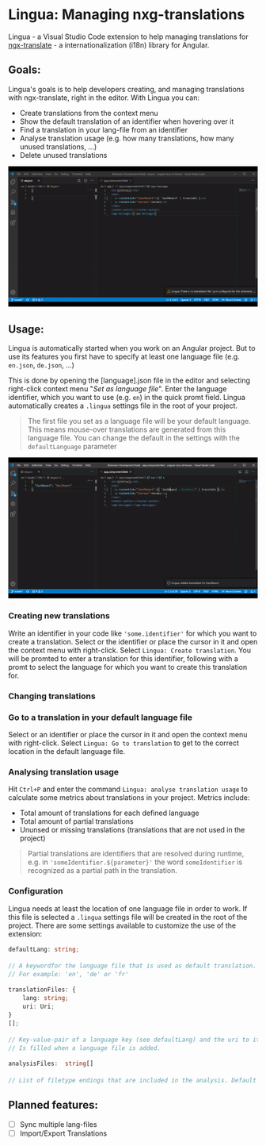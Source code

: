 # Lingua: Managing nxg-translations

Lingua - a Visual Studio Code extension to help managing translations for [ngx-translate](https://github.com/ngx-translate/core) - a internationalization (i18n) library for Angular.

## Goals:

Lingua's goals is to help developers creating, and managing translations with ngx-translate, right in the editor. With Lingua you can:

-   Create translations from the context menu
-   Show the default translation of an identifier when hovering over it
-   Find a translation in your lang-file from an identifier
-   Analyse translation usage (e.g. how many translations, how many unused translations, ...)
-   Delete unused translations

![Lingua creating translations. A demo video.](images/example_1.gif)

## Usage:

Lingua is automatically started when you work on an Angular project. But to use its features you first have to specify at least one language file (e.g. `en.json`, `de.json`, ...)

This is done by opening the [language].json file in the editor and selecting right-click context menu "_Set as language file_". Enter the language identifier, which you want to use (e.g. `en`) in the quick promt field. Lingua automatically creates a `.lingua` settings file in the root of your project.

> The first file you set as a language file will be your default language. This means mouse-over translations are generated from this language file. You can change the default in the settings with the `defaultLanguage` parameter

![Lingua creating translations. A demo video.](images/example_2.gif)

### Creating new translations

Write an identifier in your code like `'some.identifier'` for which you want to create a translation. Select or the identifier or place the cursor in it and open the context menu with right-click. Select `Lingua: Create translation`. You will be promted to enter a translation for this identifier, following with a promt to select the language for which you want to create this translation for.

### Changing translations

### Go to a translation in your default language file

Select or an identifier or place the cursor in it and open the context menu with right-click. Select `Lingua: Go to translation` to get to the correct location in the default language file.

### Analysing translation usage

Hit `Ctrl+P` and enter the command `Lingua: analyse translation usage` to calculate some metrics about translations in your project. Metrics include:

-   Total amount of translations for each defined language
-   Total amount of partial translations
-   Ununsed or missing translations (translations that are not used in the project)

> Partial translations are identifiers that are resolved during runtime, e.g. in `'someIdentifier.${parameter}'` the word `someIdentifier` is recognized as a partial path in the translation.

### Configuration

Lingua needs at least the location of one language file in order to work. If this file is selected a `.lingua` settings file will be created in the root of the project. There are some settings available to customize the use of the extension:

```typescript
defaultLang: string;

// A keywordfor the language file that is used as default translation.
// For example: 'en', 'de' or 'fr'
```

```typescript
translationFiles: {
    lang: string;
    uri: Uri;
}
[];

// Key-value-pair of a language key (see defaultLang) and the uri to its language file.
// Is filled when a language file is added.
```

```typescript
analysisFiles:  string[]

// List of filetype endings that are included in the analysis. Default is ['ts','html']
```

## Planned features:

-   [ ] Sync multiple lang-files
-   [ ] Import/Export Translations
